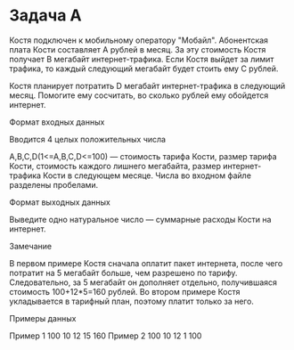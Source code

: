 <!-- RUSSIAN -->
# Задача А

Костя подключен к мобильному оператору "Мобайл". Абонентская плата Кости составляет A рублей в месяц. За эту стоимость Костя получает B мегабайт интернет-трафика. Если Костя выйдет за лимит трафика, то каждый следующий мегабайт будет стоить ему C рублей.

Костя планирует потратить D мегабайт интернет-трафика в следующий месяц. Помогите ему сосчитать, во сколько рублей ему обойдется интернет.

Формат входных данных

Вводится 4 целых положительных числа

A,B,C,D(1<=A,B,C,D<=100) — стоимость тарифа Кости, размер тарифа Кости, стоимость каждого лишнего мегабайта, размер интернет-трафика Кости в следующем месяце. Числа во входном файле разделены пробелами.

Формат выходных данных

Выведите одно натуральное число — суммарные расходы Кости на интернет.

Замечание

В первом примере Костя сначала оплатит пакет интернета, после чего потратит на 5 мегабайт больше, чем разрешено по тарифу. Следовательно, за 5 мегабайт он дополняет отдельно, получившаяся стоимость 100+12*5=160 рублей.
Во втором примере Костя укладывается в тарифный план, поэтому платит только за него.

Примеры данных

Пример 1
100  10  12 15
160
Пример 2
100 10 12 1
100